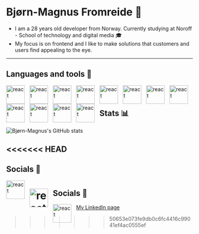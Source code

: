 # Bjørn-Magnus Fromreide 👋

- I am a 28 years old developer from Norway. Currently studying at Noroff - School of technology and digital media :mortar_board:
- My focus is on frontend and I like to make solutions that customers and users find appealing to the eye.

---

## Languages and tools 🔨

<img align='left' alt='react' width='50px' style='padding-right:10px;' src="https://cdn.jsdelivr.net/gh/devicons/devicon/icons/react/react-original.svg" />
<img align='left' alt='react' width='50px' style='padding-right:10px;' src="https://cdn.jsdelivr.net/gh/devicons/devicon/icons/javascript/javascript-original.svg" />
<img align='left' alt='react' width='50px' style='padding-right:10px;' src="https://cdn.jsdelivr.net/gh/devicons/devicon/icons/html5/html5-original.svg" />
<img align='left' alt='react' width='50px' style='padding-right:10px;' src="https://cdn.jsdelivr.net/gh/devicons/devicon/icons/css3/css3-original.svg" />
<img align='left' alt='react' width='50px' style='padding-right:10px;' src="https://cdn.jsdelivr.net/gh/devicons/devicon/icons/tailwindcss/tailwindcss-original-wordmark.svg" />
<img align='left' alt='react' width='50px' style='padding-right:10px;' src="https://cdn.jsdelivr.net/gh/devicons/devicon/icons/materialui/materialui-original.svg" />
<img align='left' alt='react' width='50px' style='padding-right:10px;' src="https://cdn.jsdelivr.net/gh/devicons/devicon/icons/flutter/flutter-original.svg" />
<img align='left' alt='react' width='50px' style='padding-right:10px;' src="https://cdn.jsdelivr.net/gh/devicons/devicon/icons/dart/dart-original.svg" />
<img align='left' alt='react' width='50px' style='padding-right:10px;' src="https://cdn.jsdelivr.net/gh/devicons/devicon/icons/python/python-original.svg" />
<img align='left' alt='react' width='50px' style='padding-right:10px;' src="https://cdn.jsdelivr.net/gh/devicons/devicon/icons/git/git-original.svg" />
<img align='left' alt='react' width='50px' style='padding-right:10px;' src="https://cdn.jsdelivr.net/gh/devicons/devicon/icons/photoshop/photoshop-plain.svg" />
<img align='left' alt='react' width='50px' style='padding-right:10px;' src="https://cdn.jsdelivr.net/gh/devicons/devicon/icons/xd/xd-plain.svg" />
<br />

---

## Stats 📊

![Bjørn-Magnus's GitHub stats](https://github-readme-stats.vercel.app/api?username=bmsf&count_private=true&show_icons=true&theme=calm)

<<<<<<< HEAD
---

## Socials 🚀

[<img align='left' alt='react' width='50px' style='padding-right:10px;' target='_blank' src="https://cdn.jsdelivr.net/gh/devicons/devicon/icons/twitter/twitter-original.svg" />](https://twitter.com/bmfromreide)

[<img align='left' alt='react' width='50px' style='padding-right:10px;' target='_blank' src="https://cdn.jsdelivr.net/gh/devicons/devicon/icons/linkedin/linkedin-original.svg" />](https://www.linkedin.com/in/bj%C3%B8rn-magnus-fromreide-18b1a1170/)
=======
## Socials 🚀

[<img align='left' alt='react' width='50px' style='padding-right:10px;' src="https://cdn.jsdelivr.net/gh/devicons/devicon/icons/xd/xd-plain.svg" />](https://twitter.com/bmfromreide)
[My LinkedIn page](https://www.linkedin.com/in/bj%C3%B8rn-magnus-fromreide-18b1a1170/)
>>>>>>> 50653e073fe9db0c6fc4416c99041ef4ac0555ef
